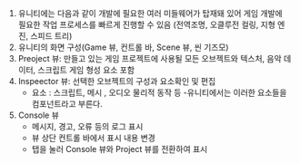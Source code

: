 1. 유니티에는 다음과 같이 개발에 필요한 여러 미들웨어가 탑재돼 있어 게임 개발에 필요한 작업 프로세스를 빠르게 진행할 수 있음
(전역조명, 오클루전 컬링, 지형 엔진, 스피드 트리)
2. 유니티의 화면 구성(Game 뷰, 컨트롤 바, Scene 뷰, 씬 기즈모)
3. Preoject 뷰: 만들고 있는 게임 프로젝트에 사용될 모든 오브젝트와 텍스처, 음악 데이터, 스크립트 게임 형성 요소 포함
4. Inspeector 뷰: 선택한 오브젝트의 구성과 요소확인 및 편집
	- 요소 : 스크립트, 메시 , 오디오 물리적 동작 등
	-유니티에서는 이러한 요소들을 컴포넌트라고 부른다.
5. Console 뷰
	- 메시지, 경고, 오류 등의 로그 표시
	- 뷰 상단 컨트롤 바에서 표시 내용 변경
	- 탭을 눌러 Console 뷰와 Project 뷰를 전환하여 표시

